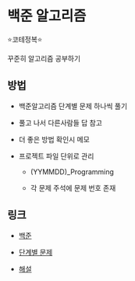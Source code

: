 # 백준 알고리즘
⭐️코테정복⭐️

꾸준히 알고리즘 공부하기

## 방법
* 백준알고리즘 단계별 문제 하나씩 풀기

* 풀고 나서 다른사람들 답 참고

* 더 좋은 방법 확인시 메모

* 프로젝트 파일 단위로 관리

  * (YYMMDD)_Programming

  * 각 문제 주석에 문제 번호 존재

## 링크
* [백준](https://www.acmicpc.net/)

* [단계별 문제](https://solved.ac/)

* [해설](https://wordpress.nowstart.duckdns.org/)
